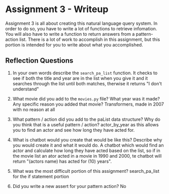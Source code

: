 # Assignment 3 - Writeup

Assignment 3 is all about creating this natural language query system.  In order to do so, you have to write a lot of functions to retrieve infomation.  You will also have to write a function to return answers from a pattern-action list.  There is a lot of work to accomplish in this assignment, but this portion is intended for you to write about what you accomplished.

## Reflection Questions
1. In your own words describe the `search_pa_list` function.
It checks to see if both the title and year are in the list when you give it and it searches through the list until both matches, therwise it returns "I don't understand"

2. What movie did you add to the `movies.py` file?  What year was it made? Any specific reason you added that movie?
Transformers, made in 2007 with no reason at all

3. What pattern / action did you add to the paList data structure?  Why do you think that is a useful pattern / action?
actor_by_year as this allows you to find an actor and see how long they have acted for.

4. What is chatbot would you create that would be like this?  Describe why you would create it and what it would do.
A chatbot which would find an actor and calculate how long they have acted based on the list, so if in the movie list an ator acted in a movie in 1990 and 2000, te chatbot will return "(actors name) has acted for (10) years".

5. What was the most difficult portion of this assignment?
search_pa_list for the if statement portion

6. Did you write a new assert for your pattern action?
No
